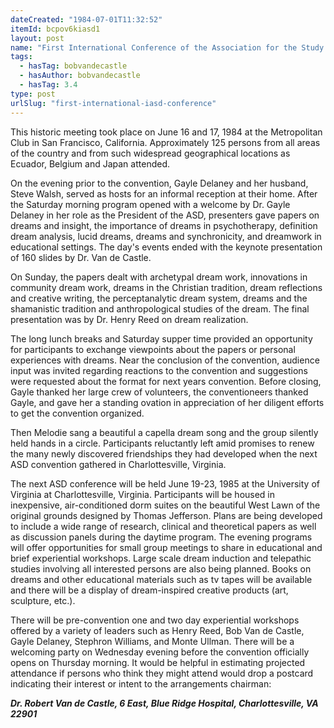 ```yaml
---
dateCreated: "1984-07-01T11:32:52"
itemId: bcpov6kiasd1
layout: post
name: "First International Conference of the Association for the Study of Dreams"
tags:
  - hasTag: bobvandecastle
  - hasAuthor: bobvandecastle
  - hasTag: 3.4
type: post
urlSlug: "first-international-iasd-conference"
---
```


This historic meeting took place on June 16 and 17, 1984 at the Metropolitan Club in San Francisco, California. Approximately 125 persons from all areas of the country and from such widespread geographical locations as Ecuador, Belgium and Japan attended. 

On the evening prior to the convention, Gayle Delaney and her husband, Steve Walsh, served as hosts for an informal reception at their home. After the Saturday morning program opened with a welcome by Dr. Gayle Delaney in her role as the President of the ASD, presenters gave papers on dreams and insight, the importance of dreams in psychotherapy, definition dream analysis, lucid dreams, dreams and synchronicity, and dreamwork in educational settings. The day's events ended with the keynote presentation of 160 slides by Dr. Van de Castle. 

On Sunday, the papers dealt with archetypal dream work, innovations in community dream work, dreams in the Christian tradition, dream reflections and creative writing, the perceptanalytic dream system, dreams and the shamanistic tradition and anthropological studies of the dream. The final presentation was by Dr. Henry Reed on dream realization. 

The long lunch breaks and Saturday supper time provided an opportunity for participants to exchange viewpoints about the papers or personal experiences with dreams. Near the conclusion of the convention, audience input was invited regarding reactions to the convention and suggestions were requested about the format for next years convention. Before closing, Gayle thanked her large crew of volunteers, the conventioneers thanked Gayle, and gave her a standing ovation in appreciation of her diligent efforts to get the convention organized. 

Then Melodie sang a beautiful a capella dream song and the group silently held hands in a circle. Participants reluctantly left amid promises to renew the many newly discovered friendships they had developed when the next ASD convention gathered in Charlottesville, Virginia. 

The next ASD conference will be held June 19-23, 1985 at the University of Virginia at Charlottesville, Virginia. Participants will be housed in inexpensive, air-conditioned dorm suites on the beautiful West Lawn of the original grounds designed by Thomas Jefferson. Plans are being developed to include a wide range of research, clinical and theoretical papers as well as discussion panels during the daytime program. The evening programs will offer opportunities for small group meetings to share in educational and brief experiential workshops. Large scale dream induction and telepathic studies involving all interested persons are also being planned. Books on dreams and other educational materials such as tv tapes will be available and there will be a display of dream-inspired creative products (art, sculpture, etc.). 

There will be pre-convention one and two day experiential workshops offered by a variety of leaders such as Henry Reed, Bob Van de Castle, Gayle Delaney, Stephron Williams, and Monte Ullman. There will be a welcoming party on Wednesday evening before the convention officially opens on Thursday morning. It would be helpful in estimating projected attendance if persons who think they might attend would drop a postcard indicating their interest or intent to the arrangements chairman:

***Dr. Robert Van de Castle, 6 East, Blue Ridge Hospital, Charlottesville, VA 22901***